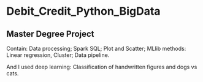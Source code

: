 # Debit_Credit_Python_BigData

## Master Degree Project
Contain:
Data processing; 
Spark SQL;
Plot and Scatter;
MLlib methods: Linear regression, Cluster; 
Data pipeline.

And I used deep learning:
Classification of handwritten figures and dogs vs cats.
